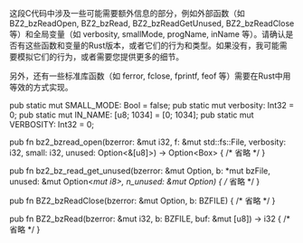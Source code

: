 
这段C代码中涉及一些可能需要额外信息的部分，例如外部函数（如 BZ2_bzReadOpen, BZ2_bzRead, BZ2_bzReadGetUnused, BZ2_bzReadClose 等）和全局变量（如 verbosity, smallMode, progName, inName 等）。请确认是否有这些函数和变量的Rust版本，或者它们的行为和类型。如果没有，我可能需要模拟它们的行为，或者需要您提供更多的细节。

另外，还有一些标准库函数（如 ferror, fclose, fprintf, feof 等）需要在Rust中用等效的方式实现。



pub static mut SMALL_MODE: Bool = false;
pub static mut verbosity: Int32 = 0;
pub static mut IN_NAME: [u8; 1034] = [0; 1034];
pub static mut VERBOSITY: Int32 = 0;



pub fn bz2_bzread_open(bzerror: &mut i32, f: &mut std::fs::File, verbosity: i32, small: i32, unused: Option<&[u8]>) -> Option<Box<bzFile>> {
    /* 省略 */
}

pub fn bz2_bz_read_get_unused(bzerror: &mut Option<i32>, 
                              b: *mut bzFile, 
                              unused: &mut Option<*mut i8>, 
                              n_unused: &mut Option<i32>) {
    /* 省略 */
}


pub fn BZ2_bzReadClose(bzerror: &mut Option<i32>, b: BZFILE) {
    /* 省略 */
}



pub fn BZ2_bzRead(bzerror: &mut i32, b: BZFILE, buf: &mut [u8]) -> i32 {
    /* 省略 */
}